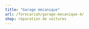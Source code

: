 ```yaml
---
title: "Garage mécanique"
url: /forecariah/garage-mecanique-4/
shop: réparation de voitures
---
```

